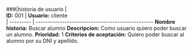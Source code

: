 
###|historia de usuario |  
**ID:**  001 | **Usuario:**  cliente                               
| --------- | ------------------------------------------------- 
**Nombre historia:** Buscar alumno
**Descripcion:** Como usuario quiero poder buscar un alumno.
**Prioridad:** 1
**Criterios de aceptación:** Quiero poder buscar al alumno por su DNI y apellido.


